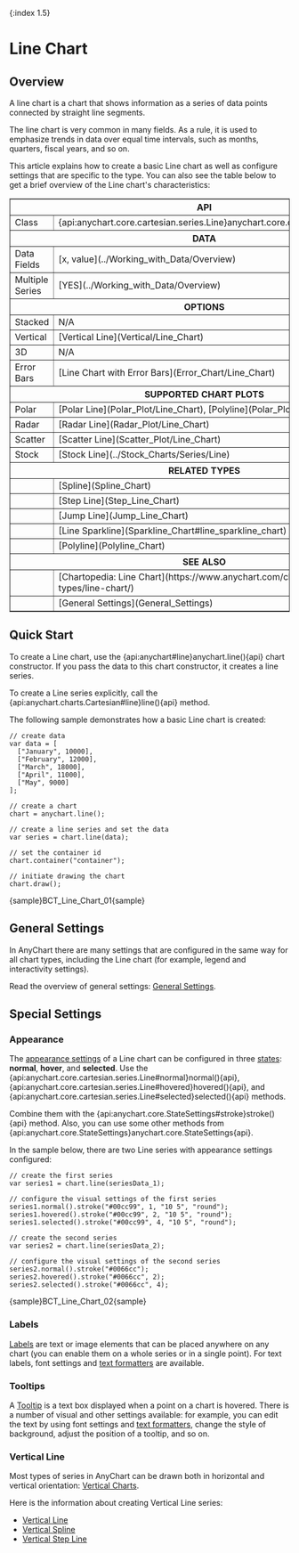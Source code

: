 {:index 1.5}
# Line Chart

## Overview

A line chart is a chart that shows information as a series of data points connected by straight line segments.

The line chart is very common in many fields. As a rule, it is used to emphasize trends in data over equal time intervals, such as months, quarters, fiscal years, and so on.

This article explains how to create a basic Line chart as well as configure settings that are specific to the type. You can also see the table below to get a brief overview of the Line chart's characteristics:

<table border="1" class="seriesTABLE">
<tr><th colspan=2>API</th></tr>
<tr><td>Class</td><td>{api:anychart.core.cartesian.series.Line}anychart.core.cartesian.series.Line{api}</td></tr>
<tr><th colspan=2>DATA</th></tr>
<tr><td>Data Fields</td><td>[x, value](../Working_with_Data/Overview)</td></tr>
<tr><td>Multiple Series</td><td>[YES](../Working_with_Data/Overview)</td></tr>
<tr><th colspan=2>OPTIONS</th></tr>
<tr><td>Stacked</td><td>N/A</td></tr>
<tr><td>Vertical</td><td>[Vertical Line](Vertical/Line_Chart)</td></tr>
<tr><td>3D</td><td>N/A</td></tr>
<tr><td>Error Bars</td><td>[Line Chart with Error Bars](Error_Chart/Line_Chart)</td></tr>
<tr><th colspan=2>SUPPORTED CHART PLOTS</th></tr>
<tr><td>Polar</td><td>[Polar Line](Polar_Plot/Line_Chart), [Polyline](Polar_Plot/Polyline_Chart)</td></tr>
<tr><td>Radar</td><td>[Radar Line](Radar_Plot/Line_Chart)</td></tr>
<tr><td>Scatter</td><td>[Scatter Line](Scatter_Plot/Line_Chart)</td></tr>
<tr><td>Stock</td><td>[Stock Line](../Stock_Charts/Series/Line)</td></tr>
<tr><th colspan=2>RELATED TYPES</th></tr>
<tr><td></td><td>[Spline](Spline_Chart)</td></tr>
<tr><td></td><td>[Step Line](Step_Line_Chart)</td></tr>
<tr><td></td><td>[Jump Line](Jump_Line_Chart)</td></tr>
<tr><td></td><td>[Line Sparkline](Sparkline_Chart#line_sparkline_chart)</td></tr>
<tr><td></td><td>[Polyline](Polyline_Chart)</td></tr>

<tr><th colspan=2>SEE ALSO</th></tr>
<tr><td></td><td>[Chartopedia: Line Chart](https://www.anychart.com/chartopedia/chart-types/line-chart/)</td></tr>
<tr><td></td><td>[General Settings](General_Settings)</td></tr>
</table>

## Quick Start

To create a Line chart, use the {api:anychart#line}anychart.line(){api} chart constructor. If you pass the data to this chart constructor, it creates a line series.

To create a Line series explicitly, call the {api:anychart.charts.Cartesian#line}line(){api} method.

The following sample demonstrates how a basic Line chart is created:

```
// create data
var data = [
  ["January", 10000],
  ["February", 12000],
  ["March", 18000],
  ["April", 11000],
  ["May", 9000]
];
    
// create a chart
chart = anychart.line();

// create a line series and set the data
var series = chart.line(data);

// set the container id
chart.container("container");

// initiate drawing the chart
chart.draw();
```

{sample}BCT\_Line\_Chart\_01{sample}

## General Settings

In AnyChart there are many settings that are configured in the same way for all chart types, including the Line chart (for example, legend and interactivity settings).

Read the overview of general settings: [General Settings](General_Settings).

## Special Settings

### Appearance

The [appearance settings](../Appearance_Settings) of a Line chart can be configured in three [states](../Common_Settings/Interactivity/States): **normal**, **hover**, and **selected**. Use the {api:anychart.core.cartesian.series.Line#normal}normal(){api}, {api:anychart.core.cartesian.series.Line#hovered}hovered(){api}, and {api:anychart.core.cartesian.series.Line#selected}selected(){api} methods.

Combine them with the {api:anychart.core.StateSettings#stroke}stroke(){api} method. Also, you can use some other methods from {api:anychart.core.StateSettings}anychart.core.StateSettings{api}.

In the sample below, there are two Line series with appearance settings configured:

```
// create the first series
var series1 = chart.line(seriesData_1);

// configure the visual settings of the first series
series1.normal().stroke("#00cc99", 1, "10 5", "round");
series1.hovered().stroke("#00cc99", 2, "10 5", "round");
series1.selected().stroke("#00cc99", 4, "10 5", "round");

// create the second series
var series2 = chart.line(seriesData_2);

// configure the visual settings of the second series
series2.normal().stroke("#0066cc");
series2.hovered().stroke("#0066cc", 2);
series2.selected().stroke("#0066cc", 4);
```

{sample}BCT\_Line\_Chart\_02{sample}

### Labels

[Labels](../Common_Settings/Labels) are text or image elements that can be placed anywhere on any chart (you can enable them on a whole series or in a single point). For text labels, font settings and [text formatters](../Common_Settings/Text_Formatters) are available.

### Tooltips

A [Tooltip](../Common_Settings/Tooltip) is a text box displayed when a point on a chart is hovered. There is a number of visual and other settings available: for example, you can edit the text by using font settings and [text formatters](../Common_Settings/Text_Formatters), change the style of background, adjust the position of a tooltip, and so on.

### Vertical Line

Most types of series in AnyChart can be drawn both in horizontal and vertical orientation: [Vertical Charts](Vertical/Overview).

Here is the information about creating Vertical Line series:

* [Vertical Line](Vertical/Line_Chart)
* [Vertical Spline](Vertical/Spline_Chart)
* [Vertical Step Line](Vertical/Step_Line_Chart)